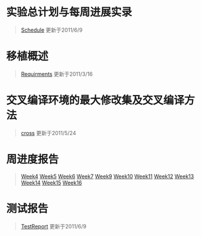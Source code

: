 # 实验总计划与每周进展实录 #
> [Schedule](Schedule.md) 更新于2011/6/9

# 移植概述 #
> [Requirments](Requirments.md) 更新于2011/3/16

# 交叉编译环境的最大修改集及交叉编译方法 #
> [cross](cross.md) 更新于2011/5/24

# 周进度报告 #
> [Week4](Week4.md)
> [Week5](Week5.md)
> [Week6](Week6.md)
> [Week7](Week7.md)
> [Week9](Week9.md)
> [Week10](Week10.md)
> [Week11](Week11.md)
> [Week12](Week12.md)
> [Week13](Week13.md)
> [Week14](Week14.md)
> [Week15](Week15.md)
> [Week16](Week16.md)

# 测试报告 #
> [TestReport](TestReport.md) 更新于2011/6/9